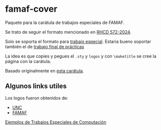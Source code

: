 # famaf-cover

Paquete para la carátula de trabajos especiales de FAMAF.

Se trato de seguir el formato mencionado en [RHCD 572-2024](https://digesto.unc.edu.ar/bitstream/handle/123456789/555220/RHCD-2024-572-UNC-DEC%23FAMAF.pdf).

Solo se soporta el formato para [trabajo especial](https://digesto.unc.edu.ar/bitstream/handle/123456789/555220/ANEXO%20II%20EX-2024-00821156-%20-UNC-ME%23FAMAF.pdf). Estaria bueno soportar también el de [trabajo final de prácticas](https://digesto.unc.edu.ar/bitstream/handle/123456789/555220/ANEXO%20I%20-%20%20EX-2024-00821156-%20-UNC-ME%23FAMAF.pdf)

La idea es que copies y pegues el `.sty` y `logos` y con `\maketitle` se cree la página con la carátula.

Basado originalmente en [esta carátula](https://github.com/IvanRenison/Tesis-Licenciatura/blob/main/Car%C3%A1tula.tex).


## Algunos links utiles

Los logos fueron obtenidos de:

- [UNC](https://www.unc.edu.ar/comunicaci%C3%B3n/versiones-descargables-del-escudo-de-la-unc)
- [FAMAF](https://www.famaf.unc.edu.ar/la-facultad/institucional/secretar%C3%ADas/prosecretar%C3%ADa-de-comunicaci%C3%B3n-y-divulgaci%C3%B3n-cient%C3%ADfica/)

[Ejemplos de Trabajos Especiales de Computación](https://rdu.unc.edu.ar/handle/11086/16727?type=dateissued)
